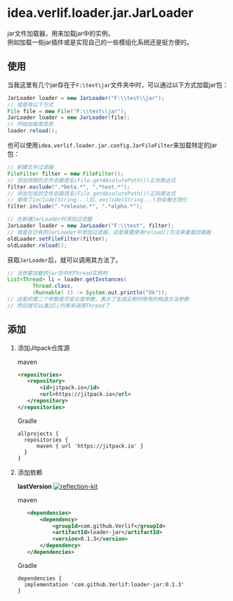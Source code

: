 # idea.verlif.loader.jar.JarLoader

jar文件加载器，用来加载jar中的实例。  
例如加载一些jar插件或是实现自己的一些模组化系统还是挺方便的。

## 使用

当我这里有几个jar存在于`F:\test\jar`文件夹中时，可以通过以下方式加载jar包：

```java
JarLoader loader = new JarLoader("F:\\test\\jar");
// 或使用以下方式
File file = new File("F:\\test\\jar");
JarLoader loader = new JarLoader(file);
// 开始加载类信息
loader.reload();
```

也可以使用`idea.verlif.loader.jar.config.JarFileFilter`来加载特定的jar包：

```java
// 新建文件过滤器
FileFilter filter = new FileFilter();
// 添加排除的文件总路径名(File.getAbsolutePath())正则表达式
filter.exclude(".*beta.*", ".*test.*");
// 添加包括的文件总路径名(File.getAbsolutePath())正则表达式
// 使用了include(String...)后，exclude(String...)将会被无效化
filter.include(".*release.*", ".*alpha.*");

// 在新建JarLoader时添加过滤器
JarLoader loader = new JarLoader("F:\\test", filter);
// 或是在已有的JarLoader中添加过滤器，这是需要使用reload()方法来重载加载器
oldLoader.setFileFilter(filter);
oldLoader.reload();
```

获取`JarLoader`后，就可以调用其方法了。

```java
// 当想要加载的jar包中的Thread实例时
List<Thread> li = loader.getInstances(
        Thread.class,
        (Runnable) () -> System.out.println("Ok"));
// 这里的第二个参数是可变长度参数，表示了生成实例时使用的构造方法参数
// 然后就可以通过li列表来调用Thread了
```

## 添加

1. 添加Jitpack仓库源

   maven
   ```xml
   <repositories>
      <repository>
          <id>jitpack.io</id>
          <url>https://jitpack.io</url>
      </repository>
   </repositories>
   ```

   Gradle
   ```text
   allprojects {
     repositories {
         maven { url 'https://jitpack.io' }
     }
   }
   ```

2. 添加依赖

   __lastVersion__ [![reflection-kit](https://jitpack.io/v/Verlif/loader-jar.svg)](https://jitpack.io/#Verlif/loader-jar)

   maven
   ```xml
      <dependencies>
          <dependency>
              <groupId>com.github.Verlif</groupId>
              <artifactId>loader-jar</artifactId>
              <version>0.1.3</version>
          </dependency>
      </dependencies>
   ```

   Gradle
   ```text
   dependencies {
     implementation 'com.github.Verlif:loader-jar:0.1.3'
   }
   ```
